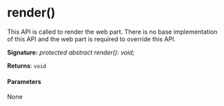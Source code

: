 # render()




This API is called to render the web part. There is no base implementation of this API and the web part is required to override this API.

**Signature:** _protected abstract render(): void;_

**Returns**: `void`





#### Parameters
None


